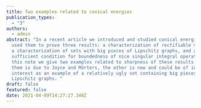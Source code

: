 ```yaml
---
title: Two examples related to conical energies
publication_types:
  - "3"
authors:
  - admin
abstract: "In a recent article we introduced and studied conical energies. We
  used them to prove three results: a characterization of rectifiable measures,
  a characterization of sets with big pieces of Lipschitz graphs, and a
  sufficient condition for boundedness of nice singular integral operators. In
  this note we give two examples related to sharpness of these results. One of
  them is due to Joyce and Mörters, the other is new and could be of independent
  interest as an example of a relatively ugly set containing big pieces of
  Lipschitz graphs. "
draft: false
featured: false
date: 2021-04-09T14:27:27.348Z
---
```

